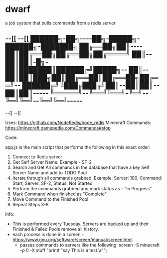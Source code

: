 # dwarf
a job system that pulls commands from a redis server


  --[[
  --[[
  ██████╗-██╗----██╗-█████╗-██████╗-███████╗
  ██╔══██╗██║----██║██╔══██╗██╔══██╗██╔════╝
  ██║--██║██║-█╗-██║███████║██████╔╝█████╗--
  ██║--██║██║███╗██║██╔══██║██╔══██╗██╔══╝--
  ██████╔╝╚███╔███╔╝██║--██║██║--██║██║-----
  ╚═════╝--╚══╝╚══╝-╚═╝--╚═╝╚═╝--╚═╝╚═╝-----
  ------------------------------------------
  --[[
  --[[


Uses: https://github.com/NodeRedis/node_redis
Minecraft Commands: https://minecraft.gamepedia.com/Commands#stop


Code: 

app.js is the main script that performs the following in this exact order: 

1. Connect to Redis server
2. Get Self Server Name. Example - SF-2
3. Search and Get All commands in the database that have a key Self Server Name and add to TODO Pool
4. Iterate through all commands grabbed. Example: Server: 100, Command: Start, Server: SF-2, Status: Not Started
5. Perform the commands grabbed and mark status as - "In Progress"
6. Mark Command when finished as "Complete"
7. Move Command to the Finished Pool
8. Repeat Steps 3-8


Info:
- This is performed every Tuesday. Servers are backed up and their Finished & Failed Pools remove all history.
- each process is done in a screen - https://www.gnu.org/software/screen/manual/screen.html
  - passes commands to servers like the following: screen -S minecraft -p 0 -X stuff "printf "say This is a test.\r"";

